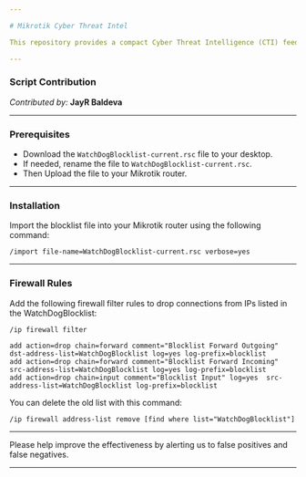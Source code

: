 ```yaml
---

# Mikrotik Cyber Threat Intel

This repository provides a compact Cyber Threat Intelligence (CTI) feed for Mikrotik routers in RSC format. Powered by AI/ML reinforcement learning, it delivers a minimal list of malicious IP addresses that blocks 60–70% of attacks. The small size ensures compatibility with most Mikrotik models and uses minimal CPU resources, making it an efficient security solution for your network. This is "Security for the 99%"

---
```


### Script Contribution

*Contributed by:* **JayR Baldeva**

---

### Prerequisites

- Download the `WatchDogBlocklist-current.rsc` file to your desktop.
- If needed, rename the file to `WatchDogBlocklist-current.rsc`.
- Then Upload the file to your Mikrotik router.

---

### Installation

Import the blocklist file into your Mikrotik router using the following command:

```shell
/import file-name=WatchDogBlocklist-current.rsc verbose=yes
```

---

### Firewall Rules

Add the following firewall filter rules to drop connections from IPs listed in the WatchDogBlocklist:

```plaintext
/ip firewall filter

add action=drop chain=forward comment="Blocklist Forward Outgoing"  dst-address-list=WatchDogBlocklist log=yes log-prefix=blocklist
add action=drop chain=forward comment="Blocklist Forward Incoming" src-address-list=WatchDogBlocklist log=yes log-prefix=blocklist
add action=drop chain=input comment="Blocklist Input" log=yes  src-address-list=WatchDogBlocklist log-prefix=blocklist
```

You can delete the old list with this command: 
```plaintext
/ip firewall address-list remove [find where list="WatchDogBlocklist"]
```
---

Please help improve the effectiveness by alerting us to false positives and false negatives.

---


